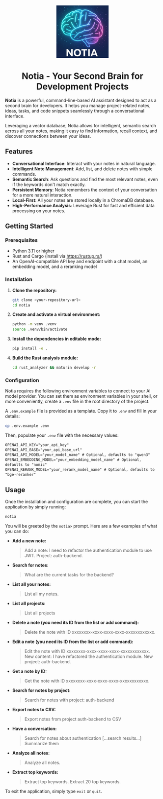 <p align="center">
  <img src="logo.png" alt="Notia Logo" width="170"/>
</p>
<h1 align="center">Notia - Your Second Brain for Development Projects</h1>

**Notia** is a powerful, command-line-based AI assistant designed to act as a second brain for developers. It helps you manage project-related notes, ideas, tasks, and code snippets seamlessly through a conversational interface.

Leveraging a vector database, Notia allows for intelligent, semantic search across all your notes, making it easy to find information, recall context, and discover connections between your ideas.

## Features

- **Conversational Interface**: Interact with your notes in natural language.
- **Intelligent Note Management**: Add, list, and delete notes with simple commands.
- **Semantic Search**: Ask questions and find the most relevant notes, even if the keywords don't match exactly.
- **Persistent Memory**: Notia remembers the context of your conversation for a more natural interaction.
- **Local-First**: All your notes are stored locally in a ChromaDB database.
- **High-Performance Analysis**: Leverage Rust for fast and efficient data processing on your notes.

## Getting Started

### Prerequisites

- Python 3.11 or higher
- Rust and Cargo (install via https://rustup.rs/)
- An OpenAI-compatible API key and endpoint with a chat model, an embedding model, and a reranking model

### Installation

1.  **Clone the repository:**
    ```bash
    git clone <your-repository-url>
    cd notia
    ```

2.  **Create and activate a virtual environment:**
    ```bash
    python -m venv .venv
    source .venv/bin/activate
    ```

3.  **Install the dependencies in editable mode:**
    ```bash
    pip install -e .
    ```

4.  **Build the Rust analysis module:**
    ```bash
    cd rust_analyzer && maturin develop -r
    ```

### Configuration

Notia requires the following environment variables to connect to your AI model provider. You can set them as environment variables in your shell, or more conveniently, create a `.env` file in the root directory of the project.

A `.env.example` file is provided as a template. Copy it to `.env` and fill in your details:

```bash
cp .env.example .env
```

Then, populate your `.env` file with the necessary values:

```
OPENAI_API_KEY="your_api_key"
OPENAI_API_BASE="your_api_base_url"
OPENAI_API_MODEL="your_model_name" # Optional, defaults to "qwen3"
OPENAI_EMBEDDING_MODEL="your_embedding_model_name" # Optional, defaults to "nomic"
OPENAI_RERANK_MODEL="your_rerank_model_name" # Optional, defaults to "bge-reranker"
```



## Usage

Once the installation and configuration are complete, you can start the application by simply running:

```bash
notia
```

You will be greeted by the `notia>` prompt. Here are a few examples of what you can do:

- **Add a new note:**
  > Add a note: I need to refactor the authentication module to use JWT. Project: auth-backend.

- **Search for notes:**
  > What are the current tasks for the backend?

- **List all your notes:**
  > List all my notes.

- **List all projects:**
  > List all projects

- **Delete a note (you need its ID from the list or add command):**
  > Delete the note with ID xxxxxxxx-xxxx-xxxx-xxxx-xxxxxxxxxxxx.

- **Edit a note (you need its ID from the list or add command):**
  > Edit the note with ID xxxxxxxx-xxxx-xxxx-xxxx-xxxxxxxxxxxx. New content: I have refactored the authentication module. New project: auth-backend.

- **Get a note by ID:**
  > Get the note with ID xxxxxxxx-xxxx-xxxx-xxxx-xxxxxxxxxxxx.

- **Search for notes by project:**
  > Search for notes with project: auth-backend

- **Export notes to CSV:**
  > Export notes from project auth-backend to CSV

- **Have a conversation:**
  > Search for notes about authentication
  > [...search results...]
  > Summarize them

- **Analyze all notes:**
  > Analyze all notes.

- **Extract top keywords:**
  > Extract top keywords.
  > Extract 20 top keywords.

To exit the application, simply type `exit` or `quit`.
